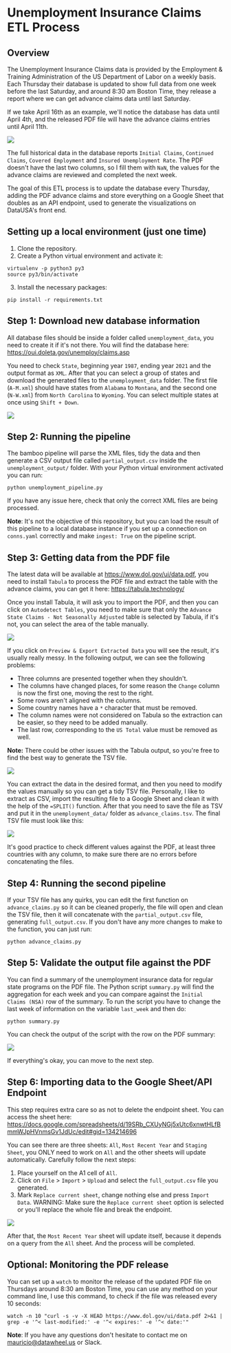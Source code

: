 # Unemployment Insurance Claims ETL Process

## Overview

The Unemployment Insurance Claims data is provided by the Employment & Training Administration of the US Department of Labor on a weekly basis. Each Thursday their database is updated to show full data from one week before the last Saturday, and around 8:30 am Boston Time, they release a report where we can get advance claims data until last Saturday. 

If we take April 16th as an example, we'll notice the database has data until April 4th, and the released PDF file will have the advance claims entries until April 11th.

<img src="img/date_example.png">

The full historical data in the database reports `Initial Claims`, `Continued Claims`, `Covered Employment` and `Insured Unemployment Rate`. The PDF doesn't have the last two columns, so I fill them with `NaN`, the values for the advance claims are reviewed and completed the next week.

The goal of this ETL process is to update the database every Thursday, adding the PDF advance claims and store everything on a Google Sheet that doubles as an API endpoint, used to generate the visualizations on DataUSA's front end.

## Setting up a local environment (just one time)

1. Clone the repository.
2. Create a Python virtual environment and activate it: 
```
virtualenv -p python3 py3
source py3/bin/activate
```
3. Install the necessary packages:
```
pip install -r requirements.txt
```

## Step 1: Download new database information

All database files should be inside a folder called `unemployment_data`, you need to create it if it's not there. You will find the database here: https://oui.doleta.gov/unemploy/claims.asp

You need to check `State`, beginning year `1987`, ending year `2021` and the output format as `XML`. After that you can select a group of states and download the generated files to the `unemployment_data` folder. The first file (`A-M.xml`) should have states from `Alabama` to `Montana`, and the second one (`N-W.xml`) from `North Carolina` to `Wyoming`. You can select multiple states at once using `Shift + Down`.

<img src="img/downloading_files.png">

## Step 2: Running the pipeline

The bamboo pipeline will parse the XML files, tidy the data and then generate a CSV output file called `partial_output.csv` inside the `unemployment_output/` folder. With your Python virtual environment activated you can run:
```
python unemployment_pipeline.py
```
If you have any issue here, check that only the correct XML files are being processed.

**Note**: It's not the objective of this repository, but you can load the result of this pipeline to a local database instance if you set up a connection on `conns.yaml` correctly and make `ingest: True` on the pipeline script.

## Step 3: Getting data from the PDF file

The latest data will be available at https://www.dol.gov/ui/data.pdf, you need to install `Tabula` to process the PDF file and extract the table with the advance claims, you can get it here: https://tabula.technology/

Once you install Tabula, it will ask you to import the PDF, and then you can click on `Autodetect Tables`, you need to make sure that only the `Advance State Claims - Not Seasonally Adjusted` table is selected by Tabula, if it's not, you can select the area of the table manually. 

<img src="img/tabula_selection.png">

If you click on `Preview & Export Extracted Data` you will see the result, it's usually really messy. In the following output, we can see the following problems:
* Three columns are presented together when they shouldn't.
* The columns have changed places, for some reason the `Change` column is now the first one, moving the rest to the right.
* Some rows aren't aligned with the columns.
* Some country names have a `*` character that must be removed.
* The column names were not considered on Tabula so the extraction can be easier, so they need to be added manually.
* The last row, corresponding to the `US Total` value must be removed as well.

**Note:** There could be other issues with the Tabula output, so you're free to find the best way to generate the TSV file.

<img src="img/tabula_result.png">

You can extract the data in the desired format, and then you need to modify the values manually so you can get a tidy TSV file. Personally, I like to extract as CSV, import the resulting file to a Google Sheet and clean it with the help of the `=SPLIT()` function. After that you need to save the file as TSV and put it in the `unemployment_data/` folder as `advance_claims.tsv`. The final TSV file must look like this:

<img src="img/tsv_result.png">

It's good practice to check different values against the PDF, at least three countries with any column, to make sure there are no errors before concatenating the files.


## Step 4: Running the second pipeline

If your TSV file has any quirks, you can edit the first function on `advance_claims.py` so it can be cleaned properly, the file will open and clean the TSV file, then it will concatenate with the `partial_output.csv` file, generating `full_output.csv`. If you don't have any more changes to make to the function, you can just run:
```
python advance_claims.py
```

## Step 5: Validate the output file against the PDF

You can find a summary of the unemployment insurance data for regular state programs on the PDF file. The Python script `summary.py` will find the aggregation for each week and you can compare against the `Initial Claims (NSA)` row of the summary. To run the script you have to change the last week of information on the variable `last_week` and then do:
```
python summary.py
```
You can check the output of the script with the row on the PDF summary:

<img src="img/data_check.png">

If everything's okay, you can move to the next step.


## Step 6: Importing data to the Google Sheet/API Endpoint

This step requires extra care so as not to delete the endpoint sheet. You can access the sheet here: https://docs.google.com/spreadsheets/d/19SRb_CXUyNGj5xUtc6xnwtHLfBmmWJpHVnmsGv1JdUc/edit#gid=134214696

You can see there are three sheets: `All`, `Most Recent Year` and `Staging Sheet`, you ONLY need to work on `All` and the other sheets will update automatically. Carefully follow the next steps:

1. Place yourself on the A1 cell of `All`.
2. Click on `File` > `Import` > `Upload` and select the `full_output.csv` file you generated.
3. Mark `Replace current sheet`, change nothing else and press `Import Data`. WARNING: Make sure the `Replace current sheet` option is selected or you'll replace the whole file and break the endpoint.

<img src="img/sheet_import.png">

After that, the `Most Recent Year` sheet will update itself, because it depends on a query from the `All` sheet. And the process will be completed.


## Optional: Monitoring the PDF release

You can set up a `watch` to monitor the release of the updated PDF file on Thursdays around 8:30 am Boston Time, you can use any method on your command line, I use this command, to check if the file was released every 10 seconds:

```
watch -n 10 "curl -s -v -X HEAD https://www.dol.gov/ui/data.pdf 2>&1 | grep -e '^< last-modified:' -e '^< expires:' -e '^< date:'"
```

**Note**: If you have any questions don't hesitate to contact me on mauricio@datawheel.us or Slack.